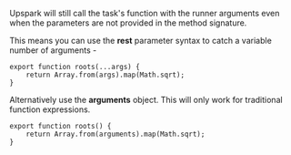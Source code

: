<!--TITLE:Many Parameters-->
<!--ABOUT:Upspark will bind all the arguments from the runner to the task function.-->

Upspark will still call the task's function with the runner arguments even when the parameters are not provided in the method signature.

This means you can use the **rest** parameter syntax to catch a variable number of arguments -
```
export function roots(...args) {
	return Array.from(args).map(Math.sqrt);
}
```

Alternatively use the **arguments** object. This will only work for traditional function expressions.
```
export function roots() {
	return Array.from(arguments).map(Math.sqrt);
}
```